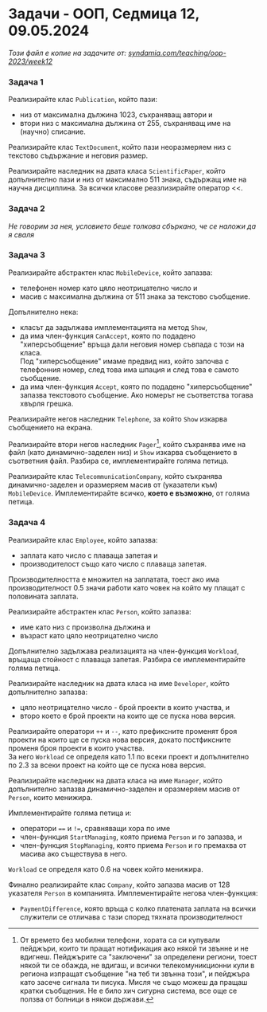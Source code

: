 # Задачи - ООП, Седмица 12, 09.05.2024

*Този файл е копие на задачите от: [syndamia.com/teaching/oop-2023/week12](https://syndamia.com/teaching/oop-2023/week12)*

### Задача 1


<!-- Multiple inheritance -->

Реализирайте клас `Publication`, който пази:

- низ от максимална дължина 1023, съхраняващ автори и
- втори низ с максимална дължина от 255, съхраняващ име на (научно) списание.

Реализирайте клас `TextDocument`, който пази неоразмеряем низ с текстово съдържание и неговия размер.

Реализирайте наследник на двата класа `ScientificPaper`, който допълнително пази и низ от максимално 511 знака, съдържащ име на научна дисциплина.
За всички класове реазлизирайте оператор <<.

### Задача 2

*Не говорим за нея, условието беше толкова сбъркано, че се наложи да я сваля*

### Задача 3


Реализирайте абстрактен клас `MobileDevice`, който запазва:

- телефонен номер като цяло неотрицателно число и
- масив с максимална дължина от 511 знака за текстово съобщение.

Допълнително нека:

- класът да задължава имплементацията на метод `Show`,
- да има член-функция `CanAccept`, която по подадено "хиперсъобщение" връща дали неговия номер съвпада с този на класа.  
  Под "хиперсъобщение" имаме предвид низ, който започва с телефонния номер, след това има шпация и след това е самото съобщение.
- да има член-функция `Accept`, която по подадено "хиперсъобщение" запазва текстовото съобщение.
  Ако номерът не съответства тогава хвърля грешка.

Реализирайте негов наследник `Telephone`, за който `Show` изкарва съобщението на екрана.

Реализирайте втори негов наследник `Pager`[^pager], който съхранява име на файл (като динамично-заделен низ) и `Show` изкарва съобщението в съответния файл.
Разбира се, имплементирайте голяма петица.

Реализирайте клас `TelecommunicationCompany`, който съхранява динамично-заделен и оразмеряем масив от (указатели към) `MobileDevice`.
Имплементирайте всичко, **което е възможно**, от голяма петица.

### Задача 4


<!-- Multiple inheritance with mixed class types, polymorphic container, and copying -->

Реализирайте клас `Employee`, който запазва:

- заплата като число с плаваща запетая и
- производителост също като число с плаваща запетая.

Производителността е множител на заплатата, тоест ако има производителност 0.5 значи работи като човек на който му плащат с половината заплата.

Реализирайте абстрактен клас `Person`, който запазва: 

- име като низ с произволна дължина и
- възраст като цяло неотрицателно число

Допълнително задължава реализацията на член-функция `Workload`, връщаща стойност с плаваща запетая.
Разбира се имплементирайте голяма петица.

Реализирайте наследник на двата класа на име `Developer`, който допълнително запазва:

- цяло неотрицателно число - брой проекти в които участва, и
- второ което е брой проекти на които ще се пуска нова версия.

Реализирайте оператори `++` и `--`, като префиксните променят броя проекти на които ще се пуска нова версия, докато постфиксните променя броя проекти в които участва.  
За него `Workload` се определя като 1.1 по всеки проект и допълнително по 2.3 за всеки проект на който ще се пуска нова версия.

Реализирайте наследник на двата класа на име `Manager`, който допълнително запазва динамично-заделен и оразмеряем масив от `Person`, които менижира.

Имплементирайте голяма петица и:

- оператори `==` и `!=`, сравняващи хора по име
- член-функция `StartManaging`, която приема `Person` и го запазва, и
- член-функция `StopManaging`, която приема `Person` и го премахва от масива ако съществува в него.

`Workload` се определя като 0.6 на човек който менижира.

Финално реализирайте клас `Company`, който запазва масив от 128 указателя `Person` в компанията.
Имплементирайте негова член-функция:

- `PaymentDifference`, която връща с колко платената заплата на всички служители се отличава с тази според тяхната производителност

[^pager]: От времето без мобилни телефони, хората са си купували пейджъри, които ти пращат нотификация ако някой ти звънне и не вдигнеш. Пейджърите са "заключени" за определени региони, тоест някой ти се обажда, не вдигаш, и всички телекомуникционни кули в региона изпращат съобщение "на теб ти звънна този", и пейджъра като засече сигнала ти писука. Мисля че също можеш да пращаш кратки съобщения. Не е било хич сигурна система, все още се ползва от болници в някои държави.

